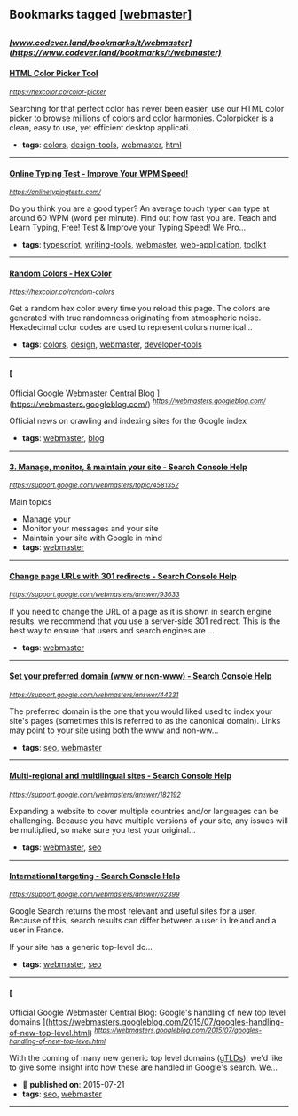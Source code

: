 ## Bookmarks tagged [[webmaster]](https://www.codever.land/search?q=[webmaster])

_<sup><sup>[www.codever.land/bookmarks/t/webmaster](https://www.codever.land/bookmarks/t/webmaster)</sup></sup>_
---
#### [HTML Color Picker Tool](https://hexcolor.co/color-picker)
_<sup>https://hexcolor.co/color-picker</sup>_

Searching for that perfect color has never been easier, use our HTML color picker to browse millions of colors and color harmonies. Colorpicker is a clean, easy to use, yet efficient desktop applicati...
* **tags**: [colors](../tagged/colors.md), [design-tools](../tagged/design-tools.md), [webmaster](../tagged/webmaster.md), [html](../tagged/html.md)
---
#### [Online Typing Test - Improve Your WPM Speed!](https://onlinetypingtests.com/)
_<sup>https://onlinetypingtests.com/</sup>_

Do you think you are a good typer? An average touch typer can type at around 60 WPM (word per minute). Find out how fast you are. Teach and Learn Typing, Free! Test & Improve your Typing Speed! We Pro...
* **tags**: [typescript](../tagged/typescript.md), [writing-tools](../tagged/writing-tools.md), [webmaster](../tagged/webmaster.md), [web-application](../tagged/web-application.md), [toolkit](../tagged/toolkit.md)
---
#### [Random Colors - Hex Color](https://hexcolor.co/random-colors)
_<sup>https://hexcolor.co/random-colors</sup>_

Get a random hex color every time you reload this page. The colors are generated with true randomness originating from atmospheric noise. Hexadecimal color codes are used to represent colors numerical...
* **tags**: [colors](../tagged/colors.md), [design](../tagged/design.md), [webmaster](../tagged/webmaster.md), [developer-tools](../tagged/developer-tools.md)
---
#### [
Official Google Webmaster Central Blog
](https://webmasters.googleblog.com/)
_<sup>https://webmasters.googleblog.com/</sup>_

Official news on crawling and indexing sites for the Google index
* **tags**: [webmaster](../tagged/webmaster.md), [blog](../tagged/blog.md)
---
#### [3. Manage, monitor, & maintain your site - Search Console Help](https://support.google.com/webmasters/topic/4581352)
_<sup>https://support.google.com/webmasters/topic/4581352</sup>_

Main topics
* Manage your 
* Monitor your messages and your site
* Maintain your site with Google in mind
* **tags**: [webmaster](../tagged/webmaster.md)
---
#### [Change page URLs with 301 redirects - Search Console Help](https://support.google.com/webmasters/answer/93633)
_<sup>https://support.google.com/webmasters/answer/93633</sup>_

If you need to change the URL of a page as it is shown in search engine results, we recommend that you use a server-side 301 redirect. This is the best way to ensure that users and search engines are ...
* **tags**: [webmaster](../tagged/webmaster.md)
---
#### [Set your preferred domain (www or non-www) - Search Console Help](https://support.google.com/webmasters/answer/44231)
_<sup>https://support.google.com/webmasters/answer/44231</sup>_

The preferred domain is the one that you would liked used to index your site's pages (sometimes this is referred to as the canonical domain). Links may point to your site using both the www and non-ww...
* **tags**: [seo](../tagged/seo.md), [webmaster](../tagged/webmaster.md)
---
#### [Multi-regional and multilingual sites - Search Console Help](https://support.google.com/webmasters/answer/182192)
_<sup>https://support.google.com/webmasters/answer/182192</sup>_

Expanding a website to cover multiple countries and/or languages can be challenging. Because you have multiple versions of your site, any issues will be multiplied, so make sure you test your original...
* **tags**: [webmaster](../tagged/webmaster.md), [seo](../tagged/seo.md)
---
#### [International targeting - Search Console Help](https://support.google.com/webmasters/answer/62399)
_<sup>https://support.google.com/webmasters/answer/62399</sup>_

Google Search returns the most relevant and useful sites for a user. Because of this, search results can differ between a user in Ireland and a user in France.

If your site has a generic top-level do...
* **tags**: [webmaster](../tagged/webmaster.md), [seo](../tagged/seo.md)
---
#### [
Official Google Webmaster Central Blog: Google's handling of new top level domains
](https://webmasters.googleblog.com/2015/07/googles-handling-of-new-top-level.html)
_<sup>https://webmasters.googleblog.com/2015/07/googles-handling-of-new-top-level.html</sup>_

With the coming of many new generic top level domains ([gTLDs](http://en.wikipedia.org/wiki/Generic_top-level_domain)), we'd like to give some insight into how these are handled in Google's search. We...
* :calendar: **published on**: 2015-07-21
* **tags**: [seo](../tagged/seo.md), [webmaster](../tagged/webmaster.md)
---

